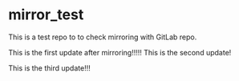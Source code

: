 # mirror_test
This is a test repo to to check mirroring with GitLab repo.

This is the first update after mirroring!!!!!
This is the second update!

This is the third update!!!
